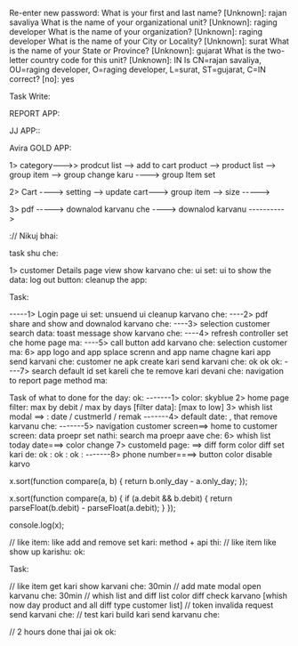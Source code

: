 Re-enter new password:
What is your first and last name?
[Unknown]: rajan savaliya
What is the name of your organizational unit?
[Unknown]: raging developer
What is the name of your organization?
[Unknown]: raging developer
What is the name of your City or Locality?
[Unknown]: surat
What is the name of your State or Province?
[Unknown]: gujarat
What is the two-letter country code for this unit?
[Unknown]: IN
Is CN=rajan savaliya, OU=raging developer, O=raging developer, L=surat, ST=gujarat, C=IN correct?
[no]: yes

Task Write:

REPORT APP:

JJ APP::

Avira GOLD APP:

1> category--->> prodcut list --> add to cart
product --> product list --> group item --> group change karu ----> group Item set

2> Cart ----> setting --> update cart---> group item --> size ----->

3> pdf -----> downalod karvanu che ----> downalod karvanu ---------->

:// Nikuj bhai:

task shu che:

1> customer Details page view show karvano che:
ui set:
ui to show the data:
log out button:
cleanup the app:

Task:

-----1> Login page ui set: unsuend ui cleanup karvano che:
----2> pdf share and show and downalod karvano che:
----3> selection customer search data: toast message show karvano che:
----4> refresh controller set che home page ma:
----5> call button add karvano che: selection customer ma:
6> app logo and app splace screnn and app name chagne kari app send karvani che: customer ne
apk create kari send karvani che: ok ok ok:
----7> search default id set kareli che te remove kari devani che: navigation to report page method ma:

Task of what to done for the day: ok:
-------1> color: skyblue
2> home page filter: max by debit / max by days [filter data]: [max to low]
3> whish list modal ==> : date / custmerId / remak
-------4> default date: , that remove karvanu che:
-------5> navigation customer screen==> home to customer screen: data proepr set nathi: search ma proepr aave che:
6> whish list today date===> color change
7> customeId page: ==> diff form color diff set kari de: ok : ok : ok :
-------8> phone number====> button color disable karvo

x.sort(function compare(a, b) {
return b.only_day - a.only_day;
});

x.sort(function compare(a, b) {
if (a.debit && b.debit) {
return parseFloat(b.debit) - parseFloat(a.debit);
}
});

console.log(x);

// like item:
like add and remove set kari: method + api thi:
// like item like show up karishu: ok:

Task:

// like item get kari show karvani che: 30min
// add mate modal open karvanu che: 30min
// whish list and diff list color diff check karvano
[whish now day product and all diff type customer list]
// token invalida request send karvani che:
// test kari build kari send karvanu che:

// 2 hours done thai jai ok ok:
